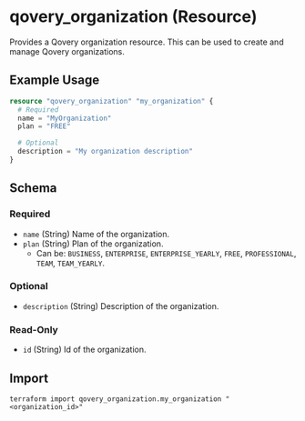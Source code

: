 # qovery_organization (Resource)

Provides a Qovery organization resource. This can be used to create and manage Qovery organizations.


## Example Usage
```terraform
resource "qovery_organization" "my_organization" {
  # Required
  name = "MyOrganization"
  plan = "FREE"

  # Optional
  description = "My organization description"
}
```

<!-- schema generated by tfplugindocs -->
## Schema

### Required

- `name` (String) Name of the organization.
- `plan` (String) Plan of the organization.
	- Can be: `BUSINESS`, `ENTERPRISE`, `ENTERPRISE_YEARLY`, `FREE`, `PROFESSIONAL`, `TEAM`, `TEAM_YEARLY`.

### Optional

- `description` (String) Description of the organization.

### Read-Only

- `id` (String) Id of the organization.
## Import
```shell
terraform import qovery_organization.my_organization "<organization_id>"
```